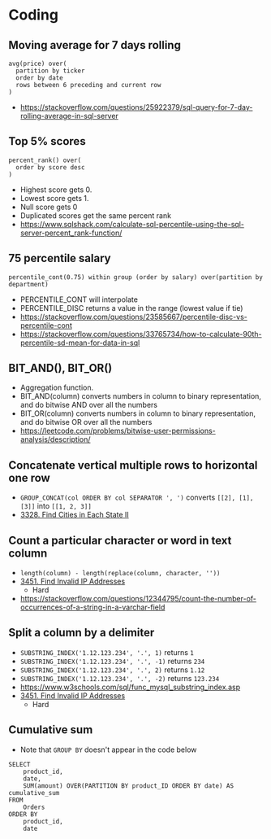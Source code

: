 # Coding

## Moving average for 7 days rolling

```
avg(price) over(
  partition by ticker 
  order by date
  rows between 6 preceding and current row
)
```
- https://stackoverflow.com/questions/25922379/sql-query-for-7-day-rolling-average-in-sql-server

## Top 5% scores

```
percent_rank() over(
  order by score desc
)
```
- Highest score gets 0.
- Lowest score gets 1.
- Null score gets 0
- Duplicated scores get the same percent rank
- https://www.sqlshack.com/calculate-sql-percentile-using-the-sql-server-percent_rank-function/

## 75 percentile salary

```
percentile_cont(0.75) within group (order by salary) over(partition by department)
```
- PERCENTILE_CONT will interpolate
- PERCENTILE_DISC returns a value in the range (lowest value if tie)
- https://stackoverflow.com/questions/23585667/percentile-disc-vs-percentile-cont
- https://stackoverflow.com/questions/33765734/how-to-calculate-90th-percentile-sd-mean-for-data-in-sql

## BIT_AND(), BIT_OR()
- Aggregation function.
- BIT_AND(column) converts numbers in column to binary representation, and do bitwise AND over all the numbers
- BIT_OR(column) converts numbers in column to binary representation, and do bitwise OR over all the numbers
- https://leetcode.com/problems/bitwise-user-permissions-analysis/description/

## Concatenate vertical multiple rows to horizontal one row

- `GROUP_CONCAT(col ORDER BY col SEPARATOR ', ')` converts `[[2], [1], [3]]` into `[[1, 2, 3]]`
- [3328. Find Cities in Each State II](https://leetcode.com/problems/find-cities-in-each-state-ii/description/)

## Count a particular character or word in text column

- `length(column) - length(replace(column, character, ''))`
- [3451. Find Invalid IP Addresses](https://leetcode.com/problems/find-invalid-ip-addresses/)
  - Hard
- https://stackoverflow.com/questions/12344795/count-the-number-of-occurrences-of-a-string-in-a-varchar-field

## Split a column by a delimiter

- `SUBSTRING_INDEX('1.12.123.234', '.', 1)` returns `1`
- `SUBSTRING_INDEX('1.12.123.234', '.', -1)` returns `234`
- `SUBSTRING_INDEX('1.12.123.234', '.', 2)` returns `1.12`
- `SUBSTRING_INDEX('1.12.123.234', '.', -2)` returns `123.234`
- https://www.w3schools.com/sql/func_mysql_substring_index.asp
- [3451. Find Invalid IP Addresses](https://leetcode.com/problems/find-invalid-ip-addresses/)
  - Hard

## Cumulative sum

- Note that `GROUP BY` doesn't appear in the code below

```
SELECT
    product_id,
    date,
    SUM(amount) OVER(PARTITION BY product_ID ORDER BY date) AS cumulative_sum
FROM
    Orders
ORDER BY
    product_id,
    date
```
